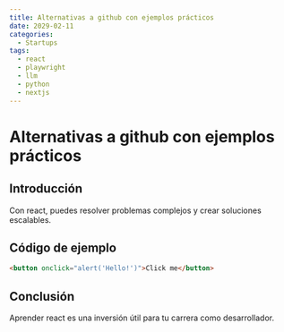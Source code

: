 ```yaml
---
title: Alternativas a github con ejemplos prácticos
date: 2029-02-11
categories:
  - Startups
tags:
  - react
  - playwright
  - llm
  - python
  - nextjs
---
```


# Alternativas a github con ejemplos prácticos

## Introducción

Con react, puedes resolver problemas complejos y crear soluciones escalables.

## Código de ejemplo

```html
<button onclick="alert('Hello!')">Click me</button>
```

## Conclusión

Aprender react es una inversión útil para tu carrera como desarrollador.